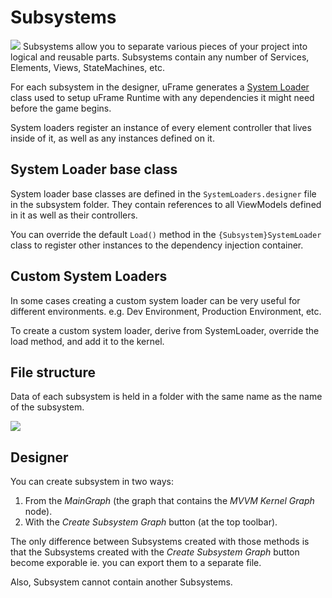 # Subsystems
![](http://i.imgur.com/eeu6Xzl.jpg)
Subsystems allow you to separate various pieces of your project into logical and reusable parts. Subsystems contain any number of Services, Elements, Views, StateMachines, etc.

For each subsystem in the designer, uFrame generates a [System Loader](system-loaders.md) class used to setup uFrame Runtime with any dependencies it might need before the game begins.

System loaders register an instance of every element controller that lives inside of it, as well as any instances defined on it.

## System Loader base class

System loader base classes are defined in the `SystemLoaders.designer` file in the subsystem folder. They contain references to all ViewModels defined in it as well as their controllers.

You can override the default `Load()` method in the `{Subsystem}SystemLoader` class to register other instances to the dependency injection container.

## Custom System Loaders

In some cases creating a custom system loader can be very useful for different environments. e.g. Dev Environment, Production Environment, etc.

To create a custom system loader, derive from SystemLoader, override the load method, and add it to the kernel.

## File structure

Data of each subsystem is held in a folder with the same name as the name of the subsystem.

![](http://i.imgur.com/xpZypFN.jpg)

## Designer

You can create subsystem in two ways:

1. From the _MainGraph_ (the graph that contains the _MVVM Kernel Graph_ node).
2. With the _Create Subsystem Graph_ button (at the top toolbar).

The only difference between Subsystems created with those methods is that the Subsystems created with the _Create Subsystem Graph_ button become exporable ie. you can export them to a separate file.

Also, Subsystem cannot contain another Subsystems.
